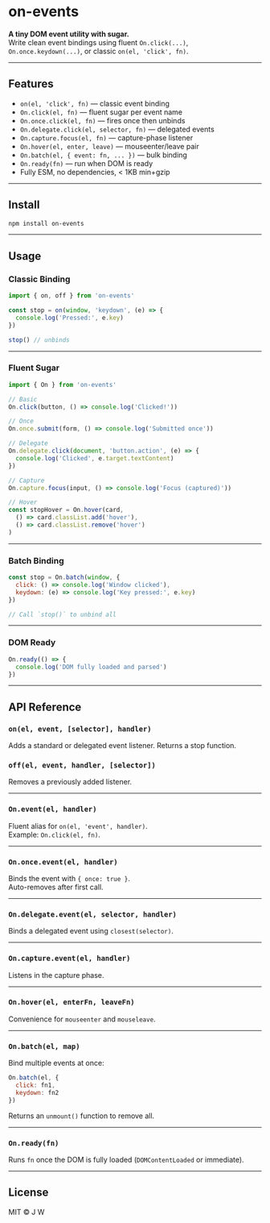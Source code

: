# on-events

**A tiny DOM event utility with sugar.**  
Write clean event bindings using fluent `On.click(...)`, `On.once.keydown(...)`, or classic `on(el, 'click', fn)`.

---

## Features

- `on(el, 'click', fn)` — classic event binding
- `On.click(el, fn)` — fluent sugar per event name
- `On.once.click(el, fn)` — fires once then unbinds
- `On.delegate.click(el, selector, fn)` — delegated events
- `On.capture.focus(el, fn)` — capture-phase listener
- `On.hover(el, enter, leave)` — mouseenter/leave pair
- `On.batch(el, { event: fn, ... })` — bulk binding
- `On.ready(fn)` — run when DOM is ready
- Fully ESM, no dependencies, < 1KB min+gzip

---

## Install

```bash
npm install on-events
```

---

## Usage

### Classic Binding

```js
import { on, off } from 'on-events'

const stop = on(window, 'keydown', (e) => {
  console.log('Pressed:', e.key)
})

stop() // unbinds
```

---

### Fluent Sugar

```js
import { On } from 'on-events'

// Basic
On.click(button, () => console.log('Clicked!'))

// Once
On.once.submit(form, () => console.log('Submitted once'))

// Delegate
On.delegate.click(document, 'button.action', (e) => {
  console.log('Clicked', e.target.textContent)
})

// Capture
On.capture.focus(input, () => console.log('Focus (captured)'))

// Hover
const stopHover = On.hover(card,
  () => card.classList.add('hover'),
  () => card.classList.remove('hover')
)
```

---

### Batch Binding

```js
const stop = On.batch(window, {
  click: () => console.log('Window clicked'),
  keydown: (e) => console.log('Key pressed:', e.key)
})

// Call `stop()` to unbind all
```

---

### DOM Ready

```js
On.ready(() => {
  console.log('DOM fully loaded and parsed')
})
```

---

## API Reference

### `on(el, event, [selector], handler)`

Adds a standard or delegated event listener. Returns a stop function.

### `off(el, event, handler, [selector])`

Removes a previously added listener.

---

### `On.event(el, handler)`

Fluent alias for `on(el, 'event', handler)`.  
Example: `On.click(el, fn)`.

---

### `On.once.event(el, handler)`

Binds the event with `{ once: true }`.  
Auto-removes after first call.

---

### `On.delegate.event(el, selector, handler)`

Binds a delegated event using `closest(selector)`.

---

### `On.capture.event(el, handler)`

Listens in the capture phase.

---

### `On.hover(el, enterFn, leaveFn)`

Convenience for `mouseenter` and `mouseleave`.

---

### `On.batch(el, map)`

Bind multiple events at once:
```js
On.batch(el, {
  click: fn1,
  keydown: fn2
})
```

Returns an `unmount()` function to remove all.

---

### `On.ready(fn)`

Runs `fn` once the DOM is fully loaded (`DOMContentLoaded` or immediate).

---

## License

MIT © J W
